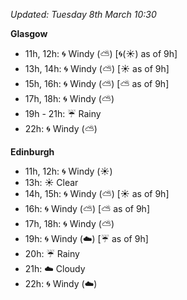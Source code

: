 *Updated: Tuesday 8th March 10:30*

**Glasgow**

* 11h, 12h: :cyclone: Windy (:partly_sunny:) [:cyclone:(:sunny:) as of 9h]
* 13h, 14h: :cyclone: Windy (:partly_sunny:) [:sunny: as of 9h]
* 15h, 16h: :cyclone: Windy (:partly_sunny:) [:partly_sunny: as of 9h]
* 17h, 18h: :cyclone: Windy (:partly_sunny:)
* 19h - 21h: :umbrella: Rainy
* 22h: :cyclone: Windy (:partly_sunny:)

**Edinburgh**

* 11h, 12h: :cyclone: Windy (:sunny:)
* 13h: :sunny: Clear
* 14h, 15h: :cyclone: Windy (:partly_sunny:) [:sunny: as of 9h]
* 16h: :cyclone: Windy (:partly_sunny:) [:partly_sunny: as of 9h]
* 17h, 18h: :cyclone: Windy (:partly_sunny:)
* 19h: :cyclone: Windy (:cloud:) [:umbrella: as of 9h]
* 20h: :umbrella: Rainy
* 21h: :cloud: Cloudy
* 22h: :cyclone: Windy (:cloud:)
